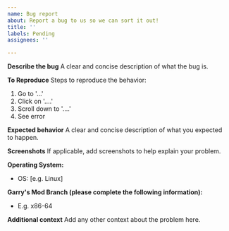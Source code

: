 ```yaml
---
name: Bug report
about: Report a bug to us so we can sort it out!
title: ''
labels: Pending
assignees: ''

---
```


**Describe the bug**
A clear and concise description of what the bug is.

**To Reproduce**
Steps to reproduce the behavior:
1. Go to '...'
2. Click on '....'
3. Scroll down to '....'
4. See error

**Expected behavior**
A clear and concise description of what you expected to happen.

**Screenshots**
If applicable, add screenshots to help explain your problem.

**Operating System:**
 - OS: [e.g. Linux]

**Garry's Mod Branch (please complete the following information):**
 - E.g. x86-64

**Additional context**
Add any other context about the problem here.
